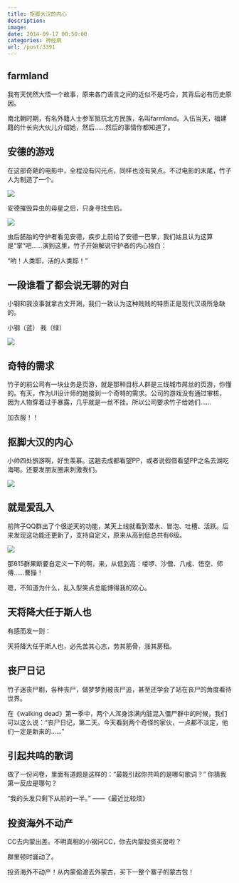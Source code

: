 ```yaml
---
title: 抠脚大汉的内心
description: 
image: 
date: 2014-09-17 00:50:00
categories: 神经病
url: /post/3391
---
```


## farmland

我有天恍然大悟一个故事，原来各门语言之间的近似不是巧合，其背后必有历史原因。

南北朝时期，有名外籍人士参军抵抗北方民族，名叫farmland。入伍当天，福建籍的什长向大伙儿介绍她，然后……然后的事情你都知道了。

## 安德的游戏

在这部奇葩的电影中，全程没有闪光点，同样也没有笑点。不过电影的末尾，竹子人为制造了一个。

![](https://storageapi.fleek.co/0a3a8890-e65e-47ce-93d7-0442b9209d38-bucket/blog/posts/2014-09/09-16/1.jpg)

安德摧毁异虫的母星之后，只身寻找虫后。

![](https://storageapi.fleek.co/0a3a8890-e65e-47ce-93d7-0442b9209d38-bucket/blog/posts/2014-09/09-16/2.jpg)

虫后胚胎的守护者看见安德，疾步上前给了安德一巴掌，我们姑且认为这算是“掌”吧……演到这里，竹子开始解说守护者的内心独白：

“哟！人类耶，活的人类耶！”

## 一段谁看了都会说无聊的对白

小钢和我没事就拿古文开涮，我们一致认为这种贱贱的特质正是现代汉语所急缺的。

小钢（蓝） 我（绿）

![](https://storageapi.fleek.co/0a3a8890-e65e-47ce-93d7-0442b9209d38-bucket/blog/posts/2014-09/09-16/3.png)

## 奇特的需求

竹子的前公司有一块业务是页游，就是那种目标人群是三线城市屌丝的页游，你懂的。有天，作为UI设计师的她接到一个奇特的需求。公司的游戏没有通过审核，因为人物穿着过于暴露，几乎就是一丝不挂。所以公司要求竹子给她们……

加衣服！！

## 抠脚大汉的内心

小帅四处旅游啊，好生羡慕。这趟去成都看望PP，或者说假借看望PP之名去湖吃海喝。还要发朋友圈来刺激我们。  

![](https://storageapi.fleek.co/0a3a8890-e65e-47ce-93d7-0442b9209d38-bucket/blog/posts/2014-09/09-16/4.png)

## 就是爱乱入

前阵子QQ群出了个很逆天的功能，某天上线就看到潜水、冒泡、吐槽、活跃。后来发现这功能还更新了，支持自定义，原来从高到低总共有6级。

![](https://storageapi.fleek.co/0a3a8890-e65e-47ce-93d7-0442b9209d38-bucket/blog/posts/2014-09/09-16/5.png)

那615群果断要自定义一下的啊，来，从低到高：喽啰、沙僧、八戒、悟空、师傅……曹操！

嗯，不知道为什么，乱入型笑点总能博得我的欢心。

## 天将降大任于斯人也

有感而发一则：

天将降大任于斯人也，必先苦其心志，劳其筋骨，涨其房租。

## 丧尸日记

竹子迷丧尸剧，各种丧尸，做梦梦到被丧尸追，甚至还学会了站在丧尸的角度看待世界。

在《walking dead》第一季中，两个人浑身涂满内脏混入僵尸群中的时候，我们可以这么说：“丧尸日记，第二天。今天看到两个奇怪的家伙，一点都不淡定，他们一定是新来的……”

## 引起共鸣的歌词

做了一份问卷，里面有道题是这样的：“最能引起你共鸣的是哪句歌词？” 你猜我第一反应是哪句？

“我的头发只剩下从前的一半。” ——《最近比较烦》

## 投资海外不动产

CC去内蒙出差。不明真相的小钢问CC，你去内蒙投资买房啦？

群里顿时骚动了。

投资海外不动产！从内蒙偷渡去外蒙古，买下一整个寨子的蒙古包！